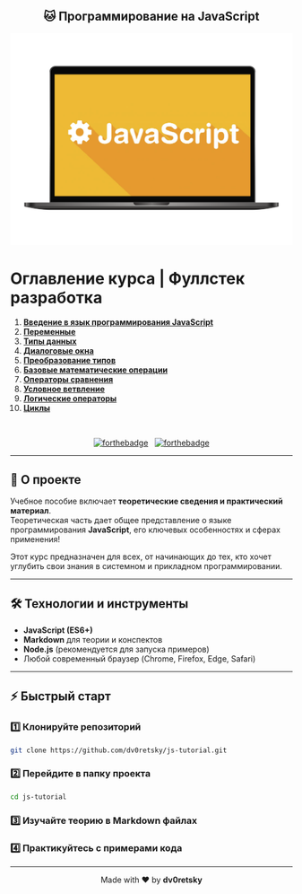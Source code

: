 <h2 align="center">
  🐱 Программирование на JavaScript
</h2>

<div align="center">
  <img alt="Project Demo" src="./Images/js.png" />
</div>

# Оглавление курса | Фуллстек разработка

1. [**Введение в язык программирования JavaScript**](./JS1_Introduction/JS1_Introduction.md)
2. [**Переменные**](./JS2_Basic%20syntax/JS2_Basic%20syntax.md)
3. [**Типы данных**](./JS3_Data%20Types/JS3.%20Data%20Types.md)
4. [**Диалоговые окна**](./JS4_Dialog%20boxes/JS4_Dialog%20boxes.md)
5. [**Преобразование типов**](./JS5_Type%20Conversion/JS5_Type%20Conversion.md)
6. [**Базовые математические операции**](./JS6_Basic%20Mathematical%20Operations/JS6_Basic%20Mathematical%20Operations.md)
7. [**Операторы сравнения**](./JS7_Comparison%20Operators/JS7_Comparison%20Operators.md)
8. [**Условное ветвление**](./JS8_Conditional%20branching/JS8_Conditional%20branching.md)
9. [**Логические операторы**](./JS9_Logical%20operators/JS9_Logical%20operators.md)
10. [**Циклы**](./JS10_Cycles/JS10_Cycles.md)

<br/>

<div align="center">

[![forthebadge](https://forthebadge.com/images/badges/built-with-love.svg)](https://forthebadge.com) &nbsp;
[![forthebadge](https://forthebadge.com/images/badges/made-with-javascript.svg)](https://forthebadge.com)

</div>

---

## 🚀 О проекте

Учебное пособие включает **теоретические сведения и практический материал**.  
Теоретическая часть дает общее представление о языке программирования **JavaScript**, его ключевых особенностях и сферах применения!

Этот курс предназначен для всех, от начинающих до тех, кто хочет углубить свои знания в системном и прикладном программировании.

---

## 🛠 Технологии и инструменты

- **JavaScript (ES6+)**  
- **Markdown** для теории и конспектов  
- **Node.js** (рекомендуется для запуска примеров)  
- Любой современный браузер (Chrome, Firefox, Edge, Safari)  

---

## ⚡ Быстрый старт

### 1️⃣ Клонируйте репозиторий

```bash
git clone https://github.com/dv0retsky/js-tutorial.git
```

### 2️⃣ Перейдите в папку проекта

```bash
cd js-tutorial
```

### 3️⃣ Изучайте теорию в Markdown файлах

### 4️⃣ Практикуйтесь с примерами кода

---

<div align="center"> Made with ❤️ by <b>dv0retsky</b> </div>
